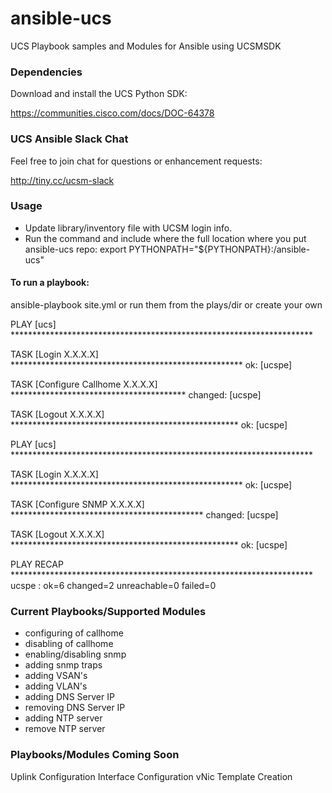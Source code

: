 # ansible-ucs
UCS Playbook samples and Modules for Ansible using UCSMSDK

### Dependencies

Download and install the UCS Python SDK:

https://communities.cisco.com/docs/DOC-64378

### UCS Ansible Slack Chat
Feel free to join chat for questions or enhancement requests:

http://tiny.cc/ucsm-slack

### Usage
* Update library/inventory file with UCSM login info.  
* Run the command and include where the full location where you put ansible-ucs repo: export PYTHONPATH="${PYTHONPATH}:/ansible-ucs"

#### To run a playbook:
ansible-playbook site.yml or run them from the plays/dir or create your own

PLAY [ucs] *********************************************************************

TASK [Login X.X.X.X] *****************************************************
ok: [ucspe]

TASK [Configure Callhome X.X.X.X] ****************************************
changed: [ucspe]

TASK [Logout X.X.X.X] ****************************************************
ok: [ucspe]

PLAY [ucs] *********************************************************************

TASK [Login X.X.X.X] *****************************************************
ok: [ucspe]

TASK [Configure SNMP X.X.X.X] ********************************************
changed: [ucspe]

TASK [Logout X.X.X.X] ****************************************************
ok: [ucspe]

PLAY RECAP *********************************************************************
ucspe                      : ok=6    changed=2    unreachable=0    failed=0

### Current Playbooks/Supported Modules
* configuring of callhome
* disabling of callhome
* enabling/disabling snmp
* adding snmp traps
* adding VSAN's
* adding VLAN's
* adding DNS Server IP
* removing DNS Server IP
* adding NTP server
* remove NTP server

### Playbooks/Modules Coming Soon
Uplink Configuration
Interface Configuration
vNic Template Creation
